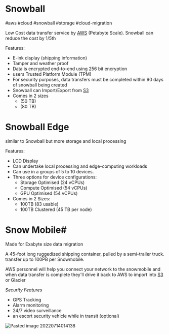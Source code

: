 # Snowball
#aws #cloud #snowball #storage #cloud-migration


Low Cost data transfer service by [AWS](AWS/AWS.md) (Petabyte Scale). Snowball can reduce the cost by 1/5th

Features:
- E-ink display (shipping information)
- Tamper and weather proof
- Data is encrypted end-to-end using 256 bit encryption
- users Trusted Platform Module (TPM)
- For security purposes, data transfers must be completed within 90 days of snowball being created
- Snowball can Import/Export from [S3](AWS/--%20Storage%20--/S3.md)
- Comes in 2 sizes 
	- (50 TB) 
	- (80 TB)

# Snowball Edge
similar to Snowball but more storage and local processing

Features:
- LCD Display
- Can undertake local processing and edge-computing workloads
- Can use in a groups of 5 to 10 devices.
- Three options for device configurations:
	- Storage Optimised (24 vCPUs)
	- Compute Optimised (54 vCPUs)
	- GPU Optimised (54 vCPUs)
- Comes in 2 Sizes:
	- 100TB (83 usable)
	- 100TB Clustered (45 TB per node)


# Snow Mobile#
Made for Exabyte size data migration

A 45-foot long ruggedized shipping container, pulled by a semi-trailer truck. transfer up to 100PB per Snowmobile.

AWS personnel will help you connect your network to the snowmobile and when data transfer is complete they'll drive it back to AWS to import into [S3](AWS/--%20Storage%20--/S3.md) or Glacier

*Security Features*
- GPS Tracking
- Alarm monitoring
- 24/7 video surveillance
- an escort security vehicle while in transit (optional)


![Pasted image 20220714014138](AWS/--%20Storage%20--/Pasted%20image%2020220714014138.png)